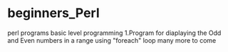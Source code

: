 # beginners_Perl
perl programs basic level programming
1.Program for diaplaying the Odd and Even numbers in a range using "foreach" loop
many more to come
